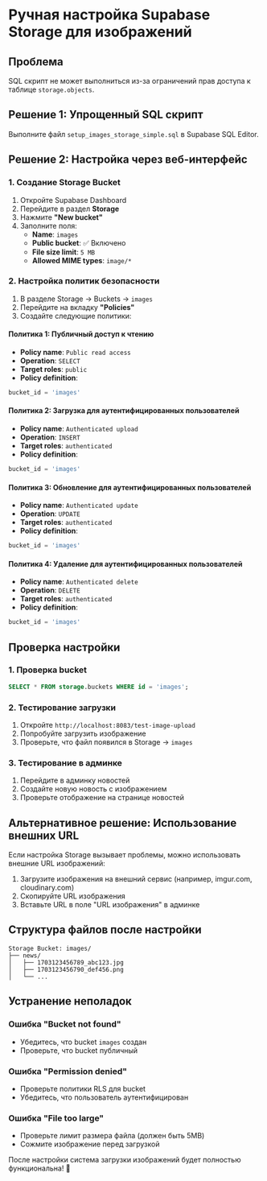 # Ручная настройка Supabase Storage для изображений

## Проблема
SQL скрипт не может выполниться из-за ограничений прав доступа к таблице `storage.objects`.

## Решение 1: Упрощенный SQL скрипт

Выполните файл `setup_images_storage_simple.sql` в Supabase SQL Editor.

## Решение 2: Настройка через веб-интерфейс

### 1. Создание Storage Bucket
1. Откройте Supabase Dashboard
2. Перейдите в раздел **Storage**
3. Нажмите **"New bucket"**
4. Заполните поля:
   - **Name**: `images`
   - **Public bucket**: ✅ Включено
   - **File size limit**: `5 MB`
   - **Allowed MIME types**: `image/*`

### 2. Настройка политик безопасности
1. В разделе Storage → Buckets → `images`
2. Перейдите на вкладку **"Policies"**
3. Создайте следующие политики:

#### Политика 1: Публичный доступ к чтению
- **Policy name**: `Public read access`
- **Operation**: `SELECT`
- **Target roles**: `public`
- **Policy definition**:
```sql
bucket_id = 'images'
```

#### Политика 2: Загрузка для аутентифицированных пользователей
- **Policy name**: `Authenticated upload`
- **Operation**: `INSERT`
- **Target roles**: `authenticated`
- **Policy definition**:
```sql
bucket_id = 'images'
```

#### Политика 3: Обновление для аутентифицированных пользователей
- **Policy name**: `Authenticated update`
- **Operation**: `UPDATE`
- **Target roles**: `authenticated`
- **Policy definition**:
```sql
bucket_id = 'images'
```

#### Политика 4: Удаление для аутентифицированных пользователей
- **Policy name**: `Authenticated delete`
- **Operation**: `DELETE`
- **Target roles**: `authenticated`
- **Policy definition**:
```sql
bucket_id = 'images'
```

## Проверка настройки

### 1. Проверка bucket
```sql
SELECT * FROM storage.buckets WHERE id = 'images';
```

### 2. Тестирование загрузки
1. Откройте `http://localhost:8083/test-image-upload`
2. Попробуйте загрузить изображение
3. Проверьте, что файл появился в Storage → `images`

### 3. Тестирование в админке
1. Перейдите в админку новостей
2. Создайте новую новость с изображением
3. Проверьте отображение на странице новостей

## Альтернативное решение: Использование внешних URL

Если настройка Storage вызывает проблемы, можно использовать внешние URL изображений:

1. Загрузите изображения на внешний сервис (например, imgur.com, cloudinary.com)
2. Скопируйте URL изображения
3. Вставьте URL в поле "URL изображения" в админке

## Структура файлов после настройки

```
Storage Bucket: images/
├── news/
│   ├── 1703123456789_abc123.jpg
│   ├── 1703123456790_def456.png
│   └── ...
```

## Устранение неполадок

### Ошибка "Bucket not found"
- Убедитесь, что bucket `images` создан
- Проверьте, что bucket публичный

### Ошибка "Permission denied"
- Проверьте политики RLS для bucket
- Убедитесь, что пользователь аутентифицирован

### Ошибка "File too large"
- Проверьте лимит размера файла (должен быть 5MB)
- Сожмите изображение перед загрузкой

После настройки система загрузки изображений будет полностью функциональна! 🎉
